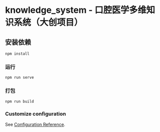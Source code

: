 # knowledge_system - 口腔医学多维知识系统（大创项目）

## 安装依赖
```
npm install
```

### 运行
```
npm run serve
```

### 打包
```
npm run build
```

### Customize configuration
See [Configuration Reference](https://cli.vuejs.org/config/).
